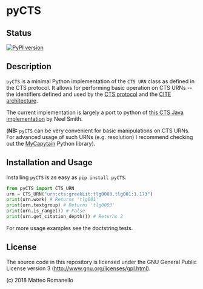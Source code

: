 # pyCTS


## Status

[![PyPI version](https://badge.fury.io/py/pyCTS.svg)](https://badge.fury.io/py/pyCTS)

## Description

`pyCTS` is a minimal Python implementation of the `CTS URN` class as defined in the CTS protocol. It allows for performing basic operation on CTS URNs -- the identifiers defined and used by the [CTS protocol](http://www.homermultitext.org/hmt-doc/cite/texts/ctsoverview.html) and the [CITE architecture](http://www.homermultitext.org/hmt-doc/cite/).

The current implementation is largely a port to python of [this CTS Java implementation](https://bitbucket.org/neelsmith/cts) by Neel Smith.

(**NB:** `pyCTS` can be very convenient for basic manipulations on CTS URNs. For
advanced usage of such URNs (e.g. resolution) I recommend checking out the [MyCapytain](https://github.com/Capitains/MyCapytain/) Python library).

## Installation and Usage

Installing `pyCTS` is as easy as `pip install pyCTS`.

```python
from pyCTS import CTS_URN
urn = CTS_URN("urn:cts:greekLit:tlg0003.tlg001:1.173")
print(urn.work) # Returns 'tlg001'
print(urn.textgroup) # Returns 'tlg0003'
print(urn.is_range()) # False
print(urn.get_citation_depth()) # Returns 2
```

For more usage examples see the doctstring tests.

## License
The source code in this repository is licensed under the GNU General Public
License version 3 (http://www.gnu.org/licenses/gpl.html).

(c) 2018 Matteo Romanello

